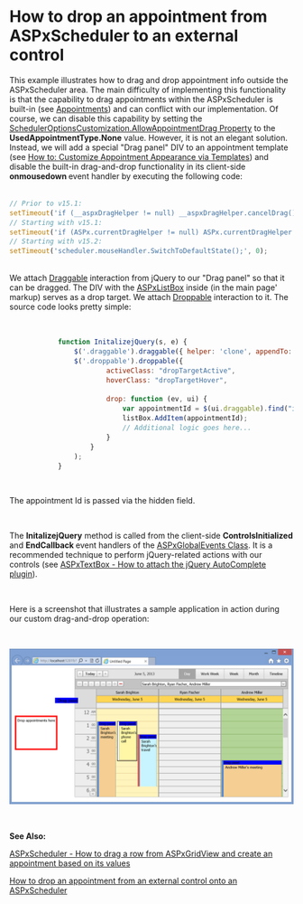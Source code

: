# How to drop an appointment from ASPxScheduler to an external control


<p>This example illustrates how to drag and drop appointment info outside the ASPxScheduler area. The main difficulty of implementing this functionality is that the capability to drag appointments within the ASPxScheduler is built-in (see <a href="http://documentation.devexpress.com/#AspNet/CustomDocument3823">Appointments</a>) and can conflict with our implementation. Of course, we can disable this capability by setting the <a href="http://documentation.devexpress.com/#CoreLibraries/DevExpressXtraSchedulerSchedulerOptionsCustomization_AllowAppointmentDragtopic">SchedulerOptionsCustomization.AllowAppointmentDrag Property</a> to the <strong>UsedAppointmentType.None</strong> value. However, it is not an elegant solution. Instead, we will add a special "Drag panel" DIV to an appointment template (see <a href="http://documentation.devexpress.com/#AspNet/CustomDocument4220">How to: Customize Appointment Appearance via Templates</a>) and disable the built-in drag-and-drop functionality in its client-side <strong>onmousedown </strong>event handler by executing the following code:<br><br></p>


```js
// Prior to v15.1:
setTimeout('if (__aspxDragHelper != null) __aspxDragHelper.cancelDrag();', 0);
// Starting with v15.1:
setTimeout('if (ASPx.currentDragHelper != null) ASPx.currentDragHelper.cancelDrag();', 0);
// Starting with v15.2:
setTimeout('scheduler.mouseHandler.SwitchToDefaultState();', 0);
```


<p><br>We attach <a href="http://jqueryui.com/draggable/">Draggable</a> interaction from jQuery to our "Drag panel" so that it can be dragged. The DIV with the <a href="http://documentation.devexpress.com/#AspNet/clsDevExpressWebASPxEditorsASPxListBoxtopic">ASPxListBox</a> inside (in the main page' markup) serves as a drop target. We attach <a href="http://jqueryui.com/droppable/">Droppable</a> interaction to it. The source code looks pretty simple:</p>
<p> </p>


```js
            function InitalizejQuery(s, e) {
                $('.draggable').draggable({ helper: 'clone', appendTo: 'body', zIndex: 100 });
                $('.droppable').droppable({
                        activeClass: "dropTargetActive",
                        hoverClass: "dropTargetHover",
                        
                        drop: function (ev, ui) {
                            var appointmentId = $(ui.draggable).find("input[type='hidden']").val();
                            listBox.AddItem(appointmentId);
                            // Additional logic goes here...
                        }
                    }
                );
            }
```


<p> </p>
<p>The appointment Id is passed via the hidden field.</p>
<p> </p>
<p>The <strong>InitalizejQuery</strong> method is called from the client-side <strong>ControlsInitialized </strong>and <strong>EndCallback </strong>event handlers of the <a href="http://documentation.devexpress.com/#AspNet/clsDevExpressWebASPxGlobalEventsASPxGlobalEventstopic">ASPxGlobalEvents Class</a>. It is a recommended technique to perform jQuery-related actions with our controls (see <a href="https://www.devexpress.com/Support/Center/p/E3325">ASPxTextBox - How to attach the jQuery AutoComplete plugin</a>).</p>
<p> </p>
<p>Here is a screenshot that illustrates a sample application in action during our custom drag-and-drop operation:</p>
<p> </p>
<p><img src="https://raw.githubusercontent.com/DevExpress-Examples/how-to-drop-an-appointment-from-aspxscheduler-to-an-external-control-e4708/12.2.10+/media/ea5c6768-7a99-4200-a7b1-eab2c96b38d9.png"></p>
<p> </p>
<p><strong>See Also:</strong></p>
<p><a href="https://www.devexpress.com/Support/Center/p/E4292">ASPxScheduler - How to drag a row from ASPxGridView and create an appointment based on its values</a></p>
<p><a href="https://www.devexpress.com/Support/Center/p/E4746">How to drop an appointment from an external control onto an ASPxScheduler</a></p>

<br/>


